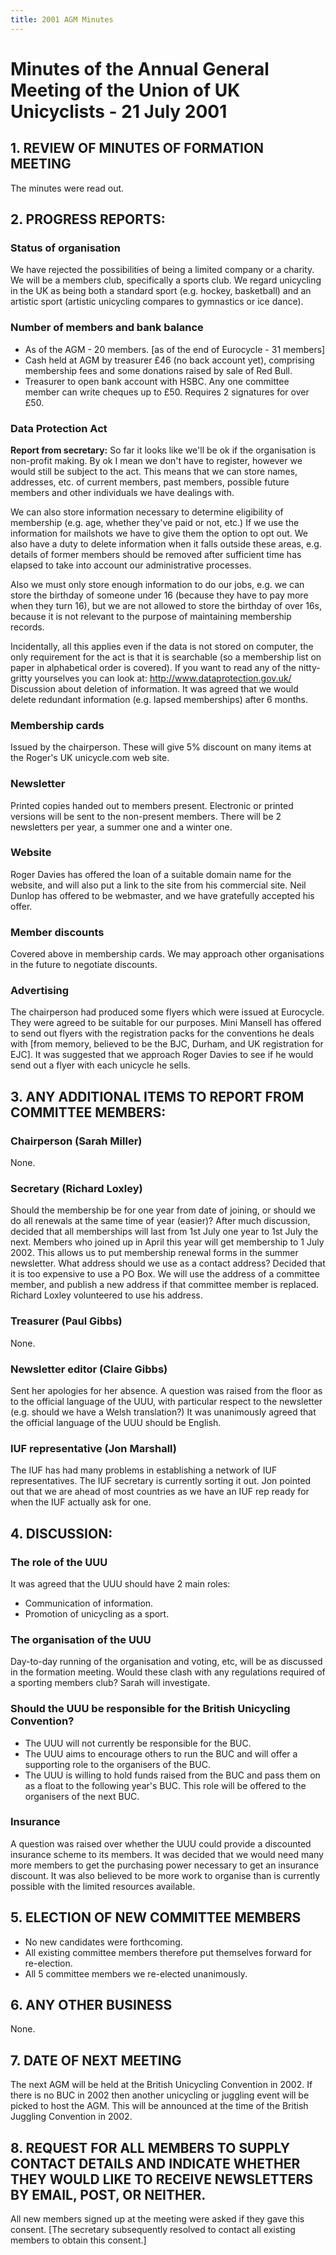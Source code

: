 ```yaml
---
title: 2001 AGM Minutes
---
```


# Minutes of the Annual General Meeting of the Union of UK Unicyclists - 21 July 2001

## 1. REVIEW OF MINUTES OF FORMATION MEETING
  The minutes were read out.

## 2. PROGRESS REPORTS:

### Status of organisation

We have rejected the possibilities of being a limited company or a charity.  We
will be a members club, specifically a sports club. We regard unicycling in the
UK as being both a standard sport (e.g. hockey, basketball) and an artistic
sport (artistic unicycling compares to gymnastics or ice dance).

### Number of members and bank balance

* As of the AGM - 20 members.
  [as of the end of Eurocycle - 31 members]
* Cash held at AGM by treasurer £46 (no back account yet), comprising membership fees and some donations raised by sale of Red Bull.
* Treasurer to open bank account with HSBC.
Any one committee member can write cheques up to £50.
Requires 2 signatures for over £50.

### Data Protection Act

**Report from secretary:**
So far it looks like we'll be ok if the organisation is non-profit making. By
ok I mean we don't have to register, however we would still be subject to the
act.  This means that we can store names, addresses, etc. of current members,
past members, possible future members and other individuals we have dealings
with.

We can also store information necessary to determine eligibility of
membership (e.g. age, whether they've paid or not, etc.) If we use the
information for mailshots we have to give them the option to opt out.  We also
have a duty to delete information when it falls outside these areas, e.g.
details of former members should be removed after sufficient time has elapsed
to take into account our administrative processes.

Also we must only store enough information to do our jobs, e.g. we can store
the birthday of someone under 16 (because they have to pay more when they turn
16), but we are not allowed to store the birthday of over 16s, because it is
not relevant to the purpose of maintaining membership records.

Incidentally, all this applies even if the data is not stored on computer, the
only requirement for the act is that it is searchable (so a membership list on
paper in alphabetical order is covered).  If you want to read any of the
nitty-gritty yourselves you can look at: http://www.dataprotection.gov.uk/
Discussion about deletion of information.  It was agreed that we would delete
redundant information (e.g. lapsed memberships) after 6 months.

### Membership cards

Issued by the chairperson. These will give 5% discount on many items at the Roger's UK unicycle.com web site.

### Newsletter

Printed copies handed out to members present. Electronic or printed versions
will be sent to the non-present members.  There will be 2 newsletters per year,
a summer one and a winter one.

### Website

Roger Davies has offered the loan of a suitable domain name for the website, and will also put a link to the site from his commercial site.
Neil Dunlop has offered to be webmaster, and we have gratefully accepted his offer.

### Member discounts

Covered above in membership cards.
We may approach other organisations in the future to negotiate discounts.

### Advertising

The chairperson had produced some flyers which were issued at Eurocycle. They were agreed to be suitable for our purposes.
Mini Mansell has offered to send out flyers with the registration packs for the conventions he deals with [from memory, believed to be the BJC, Durham, and UK registration for EJC].
It was suggested that we approach Roger Davies to see if he would send out a flyer with each unicycle he sells.

## 3. ANY ADDITIONAL ITEMS TO REPORT FROM COMMITTEE MEMBERS:

### Chairperson (Sarah Miller)

None.

### Secretary (Richard Loxley)

Should the membership be for one year from date of joining, or should we do all
renewals at the same time of year (easier)?  After much discussion, decided
that all memberships will last from 1st July one year to 1st July the next.
Members who joined up in April this year will get membership to 1 July 2002.
This allows us to put membership renewal forms in the summer newsletter.  What
address should we use as a contact address? Decided that it is too expensive to
use a PO Box. We will use the address of a committee member, and publish a new
address if that committee member is replaced.  Richard Loxley volunteered to
use his address.

### Treasurer (Paul Gibbs)

None.

### Newsletter editor (Claire Gibbs)

Sent her apologies for her absence.
A question was raised from the floor as to the official language of the UUU, with particular respect to the newsletter (e.g. should we have a Welsh translation?) It was unanimously agreed that the official language of the UUU should be English.

### IUF representative (Jon Marshall)

The IUF has had many problems in establishing a network of IUF representatives. The IUF secretary is currently sorting it out. Jon pointed out that we are ahead of most countries as we have an IUF rep ready for when the IUF actually ask for one.

## 4. DISCUSSION:

### The role of the UUU

It was agreed that the UUU should have 2 main roles:
* Communication of information.
* Promotion of unicycling as a sport.

### The organisation of the UUU

Day-to-day running of the organisation and voting, etc, will be as discussed in the formation meeting.
Would these clash with any regulations required of a sporting members club? Sarah will investigate.

### Should the UUU be responsible for the British Unicycling Convention?

* The UUU will not currently be responsible for the BUC.
* The UUU aims to encourage others to run the BUC and will offer a supporting role to the organisers of the BUC.
* The UUU is willing to hold funds raised from the BUC and pass them on as a
float to the following year's BUC. This role will be offered to the organisers
of the next BUC.

### Insurance

A question was raised over whether the UUU could provide a discounted insurance
scheme to its members.  It was decided that we would need many more members to
get the purchasing power necessary to get an insurance discount. It was also
believed to be more work to organise than is currently possible with the
limited resources available.

## 5. ELECTION OF NEW COMMITTEE MEMBERS

* No new candidates were forthcoming.
* All existing committee members therefore put themselves forward for re-election.
* All 5 committee members we re-elected unanimously.

## 6. ANY OTHER BUSINESS

None.

## 7. DATE OF NEXT MEETING

The next AGM will be held at the British Unicycling Convention in 2002. If there is no BUC in 2002 then another unicycling or juggling event will be picked to host the AGM. This will be announced at the time of the British Juggling Convention in 2002.

## 8. REQUEST FOR ALL MEMBERS TO SUPPLY CONTACT DETAILS AND INDICATE WHETHER THEY WOULD LIKE TO RECEIVE NEWSLETTERS BY EMAIL, POST, OR NEITHER.

All new members signed up at the meeting were asked if they gave this consent.
[The secretary subsequently resolved to contact all existing members to obtain this consent.]
